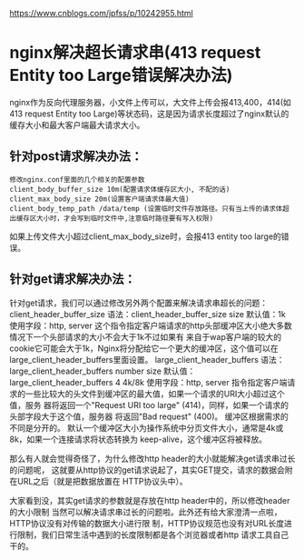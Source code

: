 
<https://www.cnblogs.com/jpfss/p/10242955.html>

# nginx解决超长请求串(413 request Entity too Large错误解决办法)

nginx作为反向代理服务器，小文件上传可以，大文件上传会报413,400，414(如 413 request Entity too Large)等状态码，这是因为请求长度超过了nginx默认的缓存大小和最大客户端最大请求大小。


## 针对post请求解决办法：
```
修改nginx.conf里面的几个相关的配置参数
client_body_buffer_size 10m(配置请求体缓存区大小, 不配的话)
client_max_body_size 20m(设置客户端请求体最大值)
client_body_temp_path /data/temp (设置临时文件存放路径。只有当上传的请求体超出缓存区大小时，才会写到临时文件中,注意临时路径要有写入权限)
```

如果上传文件大小超过client_max_body_size时，会报413 entity too large的错误。


## 针对get请求解决办法：

针对get请求，我们可以通过修改另外两个配置来解决请求串超长的问题：
client_header_buffer_size 语法：client_header_buffer_size size 默认值：1k 使用字段：http, server 这个指令指定客户端请求的http头部缓冲区大小绝大多数情况下一个头部请求的大小不会大于1k不过如果有 来自于wap客户端的较大的cookie它可能会大于1k，Nginx将分配给它一个更大的缓冲区，这个值可以在 large_client_header_buffers里面设置。 large_client_header_buffers 语法：large_client_header_buffers number size 默认值：large_client_header_buffers 4 4k/8k 使用字段：http, server 指令指定客户端请求的一些比较大的头文件到缓冲区的最大值，如果一个请求的URI大小超过这个值，服务 器将返回一个"Request URI too large" (414)，同样，如果一个请求的头部字段大于这个值，服务器 将返回"Bad request" (400)。 缓冲区根据需求的不同是分开的。 默认一个缓冲区大小为操作系统中分页文件大小，通常是4k或8k，如果一个连接请求将状态转换为 keep-alive，这个缓冲区将被释放。


那么有人就会觉得奇怪了，为什么修改http header的大小就能解决get请求串过长的问题呢， 这就要从http协议的get请求说起了，其实GET提交，请求的数据会附在URL之后（就是把数据放置在 HTTP协议头中）。

大家看到没，其实get请求的参数就是存放在http header中的，所以修改header的大小限制 当然可以解决请求串过长的问题啦。此外还有给大家澄清一点啦，HTTP协议没有对传输的数据大小进行限 制，HTTP协议规范也没有对URL长度进行限制，我们日常生活中遇到的长度限制都是各个浏览器或者http 请求工具自己干的。

